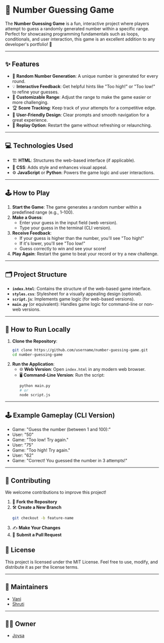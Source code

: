 # 🔢 Number Guessing Game  

The **Number Guessing Game** is a fun, interactive project where players attempt to guess a randomly generated number within a specific range. Perfect for showcasing programming fundamentals such as loops, conditionals, and user interaction, this game is an excellent addition to any developer's portfolio! 🌟  

---

## ✨ Features  

- 🎲 **Random Number Generation**: A unique number is generated for every round.  
- 💡 **Interactive Feedback**: Get helpful hints like "Too high!" or "Too low!" to refine your guesses.  
- 🔧 **Customizable Range**: Adjust the range to make the game easier or more challenging.  
- 🏆 **Score Tracking**: Keep track of your attempts for a competitive edge.  
- 🎨 **User-Friendly Design**: Clear prompts and smooth navigation for a great experience.  
- 🔄 **Replay Option**: Restart the game without refreshing or relaunching.  

---

## 💻 Technologies Used  

- 🏗️ **HTML**: Structures the web-based interface (if applicable).  
- 🎨 **CSS**: Adds style and enhances visual appeal.  
- ⚙️ **JavaScript** or **Python**: Powers the game logic and user interactions.  

---

## 🕹️ How to Play  

1. **Start the Game**: The game generates a random number within a predefined range (e.g., 1–100).  
2. **Make a Guess**:  
   - Enter your guess in the input field (web version).  
   - Type your guess in the terminal (CLI version).  
3. **Receive Feedback**:  
   - If your guess is higher than the number, you'll see "Too high!"  
   - If it's lower, you'll see "Too low!"  
   - Guess correctly to win and see your score!  
4. **Play Again**: Restart the game to beat your record or try a new challenge.  

---

## 🗂️ Project Structure  

- **`index.html`**: Contains the structure of the web-based game interface.  
- **`styles.css`**: Stylesheet for a visually appealing design (optional).  
- **`script.js`**: Implements game logic (for web-based versions).  
- **`main.py`** (or equivalent): Handles game logic for command-line or non-web versions.  

---

## 🚀 How to Run Locally  

1. **Clone the Repository**:  
   ```bash  
   git clone https://github.com/username/number-guessing-game.git  
   cd number-guessing-game  
   ```  
2. **Run the Application**:  
   - 🌐 **Web Version**: Open `index.html` in any modern web browser.  
   - 🖥️ **Command-Line Version**: Run the script:  
     ```bash  
     python main.py  
     # or  
     node script.js  
     ```  

---

## 🕹️ Example Gameplay (CLI Version)  

- Game: "Guess the number (between 1 and 100):"  
- User: "50"  
- Game: "Too low! Try again."  
- User: "75"  
- Game: "Too high! Try again."  
- User: "62"  
- Game: "Correct! You guessed the number in 3 attempts!"  

---

## 🤝 Contributing  

We welcome contributions to improve this project!  

1. 🍴 **Fork the Repository**  
2. 🛠️ **Create a New Branch**  
   ```bash  
   git checkout -b feature-name  
   ```  
3. ✍️ **Make Your Changes**  
4. 📩 **Submit a Pull Request**  



## 📝 License  

This project is licensed under the MIT License. Feel free to use, modify, and distribute it as per the license terms.  

---

## 🙌 Maintainers  

- [Vani](https://github.com/vanivaranya)  
- [Shruti](https://github.com/Shruti-Narang)

---

## 👩‍💻 Owner  

- [Joysa](https://github.com/joysa21)  

